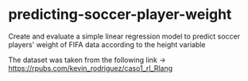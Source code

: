 # predicting-soccer-player-weight
Create and evaluate a simple linear regression model to predict soccer players' weight of FIFA data according to the height variable

The dataset was taken from the following link -> https://rpubs.com/kevin_rodriguez/caso1_rl_Rlang
